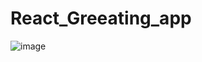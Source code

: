 # React_Greeating_app
![image](https://github.com/Vaibhavkatre005/React_Greeating_app/assets/67364186/4103971c-e463-4a10-9068-19fb06ef9441)
